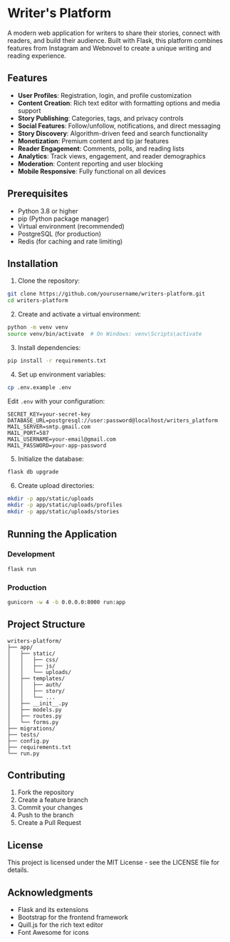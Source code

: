 # Writer's Platform

A modern web application for writers to share their stories, connect with readers, and build their audience. Built with Flask, this platform combines features from Instagram and Webnovel to create a unique writing and reading experience.

## Features

- **User Profiles**: Registration, login, and profile customization
- **Content Creation**: Rich text editor with formatting options and media support
- **Story Publishing**: Categories, tags, and privacy controls
- **Social Features**: Follow/unfollow, notifications, and direct messaging
- **Story Discovery**: Algorithm-driven feed and search functionality
- **Monetization**: Premium content and tip jar features
- **Reader Engagement**: Comments, polls, and reading lists
- **Analytics**: Track views, engagement, and reader demographics
- **Moderation**: Content reporting and user blocking
- **Mobile Responsive**: Fully functional on all devices

## Prerequisites

- Python 3.8 or higher
- pip (Python package manager)
- Virtual environment (recommended)
- PostgreSQL (for production)
- Redis (for caching and rate limiting)

## Installation

1. Clone the repository:
```bash
git clone https://github.com/yourusername/writers-platform.git
cd writers-platform
```

2. Create and activate a virtual environment:
```bash
python -m venv venv
source venv/bin/activate  # On Windows: venv\Scripts\activate
```

3. Install dependencies:
```bash
pip install -r requirements.txt
```

4. Set up environment variables:
```bash
cp .env.example .env
```
Edit `.env` with your configuration:
```
SECRET_KEY=your-secret-key
DATABASE_URL=postgresql://user:password@localhost/writers_platform
MAIL_SERVER=smtp.gmail.com
MAIL_PORT=587
MAIL_USERNAME=your-email@gmail.com
MAIL_PASSWORD=your-app-password
```

5. Initialize the database:
```bash
flask db upgrade
```

6. Create upload directories:
```bash
mkdir -p app/static/uploads
mkdir -p app/static/uploads/profiles
mkdir -p app/static/uploads/stories
```

## Running the Application

### Development
```bash
flask run
```

### Production
```bash
gunicorn -w 4 -b 0.0.0.0:8000 run:app
```

## Project Structure

```
writers-platform/
├── app/
│   ├── static/
│   │   ├── css/
│   │   ├── js/
│   │   └── uploads/
│   ├── templates/
│   │   ├── auth/
│   │   ├── story/
│   │   └── ...
│   ├── __init__.py
│   ├── models.py
│   ├── routes.py
│   └── forms.py
├── migrations/
├── tests/
├── config.py
├── requirements.txt
└── run.py
```

## Contributing

1. Fork the repository
2. Create a feature branch
3. Commit your changes
4. Push to the branch
5. Create a Pull Request

## License

This project is licensed under the MIT License - see the LICENSE file for details.

## Acknowledgments

- Flask and its extensions
- Bootstrap for the frontend framework
- Quill.js for the rich text editor
- Font Awesome for icons 